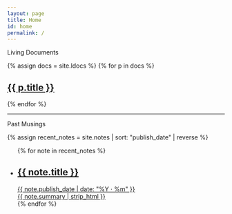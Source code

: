 ```yaml
---
layout: page
title: Home
id: home
permalink: /
---
```


<div class="wrap">
<!-- {% assign latest_note = site.notes | sort: "publish_date" | reverse | first %} -->
<!-- <p class="mb0 muted font-ui">
  Latest
</p>
<div>
  <a class="internal-link plain" href="{{ site.baseurl }}{{ latest_note.url }}">
    <h2>{{ latest_note.title }}</h2>
    <div class="small muted pb">
      <time datetime="{{ latest_note.last_modified_at | date: '%Y-%m-%dT%H:%M:%S+00:00' }}">{{ latest_note.last_modified_at | date: "%B %e, %Y" }}</time>
    </div>
    <div class="small muted pb">
      {{ latest_note.summary | strip_html }}
    </div>
    <div class="small muted underline">
      Continue reading →
    </div>
  </a>
</div> -->

<!-- <hr class="mn2 ms2"> -->

<p class="muted font-ui">
  Living Documents
</p>
<div class="doclinks">
{% assign docs = site.ldocs %}
{% for p in docs %}
  <a class="doclink plain internal-link" href="{{ site.baseurl }}{{ p.permalink }}">
    <h2 class="st sb">
      {{ p.title }}
    </h2>
  </a>
{% endfor %}
</div>

<hr class="mn2 ms2">

<p class="muted font-ui mb0">
  Past Musings
</p>
<div>
{% assign recent_notes = site.notes | sort: "publish_date" | reverse %}
<ul class="list-plain tabular-nums pt0">
{% for note in recent_notes %}
  <li>
    <a class="internal-link plain" href="{{ site.baseurl }}{{ note.url }}">
      <div class="flex align-baseline space-between">
        <h2>{{ note.title }}</h2>
        <div class="small muted ppl flex-shrink mh nowrap font-ui">
          <time datetime="{{ note.publish_date | date: '%Y-%m-%dT%H:%M:%S+00:00' }}">
            {{ note.publish_date | date: "%Y · %m" }}
          </time>
        </div>
      </div>
      <div class="small muted pb">
        {{ note.summary | strip_html }}
      </div>
    </a>
    </li>
{% endfor %}
</ul>
</div>
</div>
